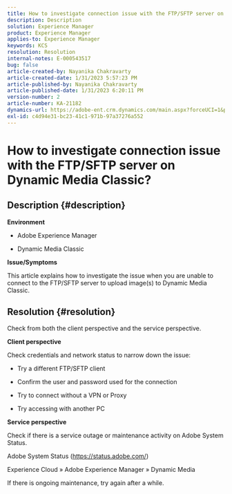 ```yaml
---
title: How to investigate connection issue with the FTP/SFTP server on Dynamic Media Classic?
description: Description
solution: Experience Manager
product: Experience Manager
applies-to: Experience Manager
keywords: KCS
resolution: Resolution
internal-notes: E-000543517
bug: false
article-created-by: Nayanika Chakravarty
article-created-date: 1/31/2023 5:57:23 PM
article-published-by: Nayanika Chakravarty
article-published-date: 1/31/2023 6:20:11 PM
version-number: 2
article-number: KA-21182
dynamics-url: https://adobe-ent.crm.dynamics.com/main.aspx?forceUCI=1&pagetype=entityrecord&etn=knowledgearticle&id=b8a6a1b1-90a1-ed11-aad1-6045bd0063aa
exl-id: c4d94e31-bc23-41c1-971b-97a37276a552
---
```

# How to investigate connection issue with the FTP/SFTP server on Dynamic Media Classic?

## Description {#description}


<b>Environment</b>

- Adobe Experience Manager

- Dynamic Media Classic

<b>Issue/Symptoms</b>

This article explains how to investigate the issue when you are unable to connect to the FTP/SFTP server to upload image(s) to Dynamic Media Classic.


## Resolution {#resolution}


Check from both the client perspective and the service perspective.

<b>Client perspective</b>

Check credentials and network status to narrow down the issue:

- Try a different FTP/SFTP client

- Confirm the user and password used for the connection

- Try to connect without a VPN or Proxy

- Try accessing with another PC

<b>Service perspective</b>

Check if there is a service outage or maintenance activity on Adobe System Status.

Adobe System Status (https://status.adobe.com/)

Experience Cloud » Adobe Experience Manager » Dynamic Media

If there is ongoing maintenance, try again after a while.
